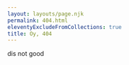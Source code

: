 ```yaml
---
layout: layouts/page.njk
permalink: 404.html
eleventyExcludeFromCollections: true
title: Oy, 404
---
```


dis not good
